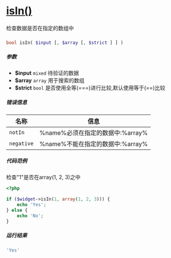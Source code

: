 [isIn()](http://twinh.github.io/widget/api/isIn)
================================================

检查数据是否在指定的数组中

### 
```php
bool isIn( $input [, $array [, $strict ] ] )
```

##### 参数
* **$input** `mixed` 待验证的数据
* **$array** `array` 用于搜索的数组
* **$strict** `bool` 是否使用全等(===)进行比较,默认使用等于(==)比较

##### 错误信息
| **名称**              | **信息**                                                       | 
|-----------------------|----------------------------------------------------------------|
| `notIn`               | %name%必须在指定的数据中:%array%                               |
| `negative`            | %name%不能在指定的数据中:%array%                               |

##### 代码范例
检查"1"是否在array(1, 2, 3)之中
```php
<?php
 
if ($widget->isIn(1, array(1, 2, 3))) {
    echo 'Yes';
} else {
    echo 'No';
}
```
##### 运行结果
```php
'Yes'
```

